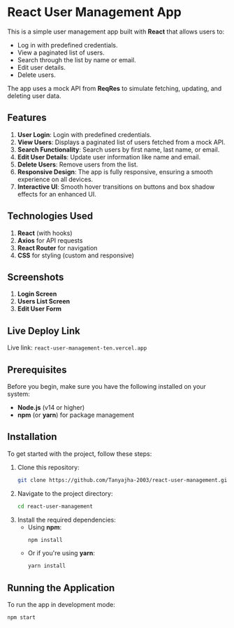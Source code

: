 # React User Management App

This is a simple user management app built with **React** that allows users to:

- Log in with predefined credentials.
- View a paginated list of users.
- Search through the list by name or email.
- Edit user details.
- Delete users.

The app uses a mock API from **ReqRes** to simulate fetching, updating, and deleting user data.

## Features
1. **User Login**: Login with predefined credentials.
2. **View Users**: Displays a paginated list of users fetched from a mock API.
3. **Search Functionality**: Search users by first name, last name, or email.
4. **Edit User Details**: Update user information like name and email.
5. **Delete Users**: Remove users from the list.
6. **Responsive Design**: The app is fully responsive, ensuring a smooth experience on all devices.
7. **Interactive UI**: Smooth hover transitions on buttons and box shadow effects for an enhanced UI.

## Technologies Used
1. **React** (with hooks)
2. **Axios** for API requests
3. **React Router** for navigation
4. **CSS** for styling (custom and responsive)

## Screenshots
1. **Login Screen**  
2. **Users List Screen**  
3. **Edit User Form**
 ## Live Deploy Link
 Live link:
    ```
    react-user-management-ten.vercel.app
    ```

## Prerequisites
Before you begin, make sure you have the following installed on your system:
- **Node.js** (v14 or higher)
- **npm** (or **yarn**) for package management

## Installation
To get started with the project, follow these steps:

1. Clone this repository:
    ```bash
    git clone https://github.com/Tanyajha-2003/react-user-management.git
    ```
2. Navigate to the project directory:
    ```bash
    cd react-user-management
    ```
3. Install the required dependencies:
   - Using **npm**:
     ```bash
     npm install
     ```
   - Or if you're using **yarn**:
     ```bash
     yarn install
     ```

## Running the Application
To run the app in development mode:

```bash
npm start

